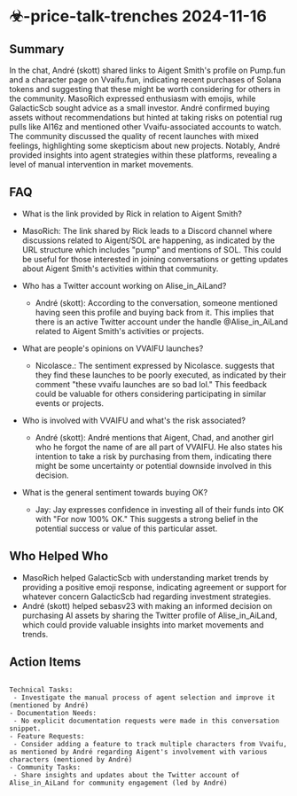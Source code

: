 # ☣-price-talk-trenches 2024-11-16

## Summary
 In the chat, André (skott) shared links to Aigent Smith's profile on Pump.fun and a character page on Vvaifu.fun, indicating recent purchases of Solana tokens and suggesting that these might be worth considering for others in the community. MasoRich expressed enthusiasm with emojis, while GalacticScb sought advice as a small investor. André confirmed buying assets without recommendations but hinted at taking risks on potential rug pulls like AI16z and mentioned other Vvaifu-associated accounts to watch. The community discussed the quality of recent launches with mixed feelings, highlighting some skepticism about new projects. Notably, André provided insights into agent strategies within these platforms, revealing a level of manual intervention in market movements.

## FAQ
 - What is the link provided by Rick in relation to Aigent Smith?
  - MasoRich: The link shared by Rick leads to a Discord channel where discussions related to Aigent/SOL are happening, as indicated by the URL structure which includes "pump" and mentions of SOL. This could be useful for those interested in joining conversations or getting updates about Aigent Smith's activities within that community.

- Who has a Twitter account working on Alise_in_AiLand?
  - André (skott): According to the conversation, someone mentioned having seen this profile and buying back from it. This implies that there is an active Twitter account under the handle @Alise_in_AiLand related to Aigent Smith's activities or projects.

- What are people's opinions on VVAIFU launches?
  - Nicolasce.: The sentiment expressed by Nicolasce. suggests that they find these launches to be poorly executed, as indicated by their comment "these vvaifu launches are so bad lol." This feedback could be valuable for others considering participating in similar events or projects.

- Who is involved with VVAIFU and what's the risk associated?
  - André (skott): André mentions that Aigent, Chad, and another girl who he forgot the name of are all part of VVAIFU. He also states his intention to take a risk by purchasing from them, indicating there might be some uncertainty or potential downside involved in this decision.

- What is the general sentiment towards buying OK?
  - Jay: Jay expresses confidence in investing all of their funds into OK with "For now 100% OK." This suggests a strong belief in the potential success or value of this particular asset.

## Who Helped Who
 - MasoRich helped GalacticScb with understanding market trends by providing a positive emoji response, indicating agreement or support for whatever concern GalacticScb had regarding investment strategies.
- André (skott) helped sebasv23 with making an informed decision on purchasing AI assets by sharing the Twitter profile of Alise_in_AiLand, which could provide valuable insights into market movements and trends.

## Action Items
 ```

Technical Tasks:
  - Investigate the manual process of agent selection and improve it (mentioned by André)
- Documentation Needs:
  - No explicit documentation requests were made in this conversation snippet.
- Feature Requests:
  - Consider adding a feature to track multiple characters from Vvaifu, as mentioned by André regarding Aigent's involvement with various characters (mentioned by André)
- Community Tasks:
  - Share insights and updates about the Twitter account of Alise_in_AiLand for community engagement (led by André)
```

